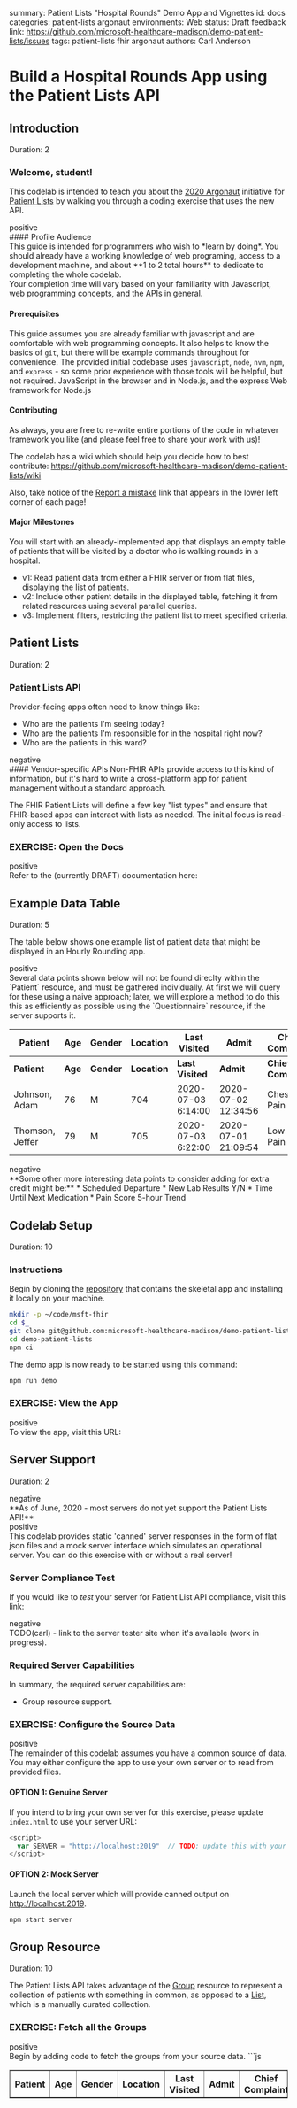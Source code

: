summary: Patient Lists "Hospital Rounds" Demo App and Vignettes
id: docs
categories: patient-lists argonaut
environments: Web
status: Draft
feedback link: https://github.com/microsoft-healthcare-madison/demo-patient-lists/issues
tags: patient-lists fhir argonaut
authors: Carl Anderson

<!--- DEV NOTE
# To PRINT a codelab, refer to Marc Cohen's post here:
# https://groups.google.com/d/msg/codelab-authors/pnnY50o82Qw/V0PILK9iBQAJ

# Instructions:
npm install easy-pdf-merge puppeteer
wget https://raw.githubusercontent.com/googlecodelabs/tools/clprint/clprint.js
node clprint.js http://localhost:9090 0 4
--->

# Build a Hospital Rounds App using the Patient Lists API


## Introduction
Duration: 2

### Welcome, student!

This codelab is intended to teach you about the [2020 Argonaut](http://2020.argo.run) initiative for [Patient Lists](https://github.com/argonautproject/patient-lists) by walking you through a coding exercise that uses the new API.

<dt>positive</dt>
<div>
#### Profile Audience
<br>This guide is intended for programmers who wish to *learn by doing*.  You should already have a working knowledge of web programing, access to a development machine, and about **1 to 2 total hours** to dedicate to completing the whole codelab.
<br>Your completion time will vary based on your familiarity with Javascript, web programming concepts, and the APIs in general.
</div>

#### Prerequisites

This guide assumes you are already familiar with javascript and are comfortable with web programming concepts.  It also helps to know the basics of `git`, but there will be example commands throughout for convenience.  The provided initial codebase uses `javascript`, `node`, `nvm`, `npm`, and `express` - so some prior experience with those tools will be helpful, but not required.  JavaScript in the browser and in Node.js, and the express Web framework for Node.js

#### Contributing

As always, you are free to re-write entire portions of the code in whatever framework you like (and please feel free to share your work with us)!

The codelab has a wiki which should help you decide how to best contribute:
<https://github.com/microsoft-healthcare-madison/demo-patient-lists/wiki>

Also, take notice of the [Report a mistake](https://github.com/microsoft-healthcare-madison/demo-patient-lists/issues) link that appears in the lower left corner of each page!

#### Major Milestones

You will start with an already-implemented app that displays an empty table of patients that will be visited by a doctor who is walking rounds in a hospital.

- v1: Read patient data from either a FHIR server or from flat files, displaying the list of patients.
- v2: Include other patient details in the displayed table, fetching it from related resources using several parallel queries.
- v3: Implement filters, restricting the patient list to meet specified criteria.


## Patient Lists
Duration: 2

### Patient Lists API

Provider-facing apps often need to know things like:
* Who are the patients I'm seeing today?
* Who are the patients I'm responsible for in the hospital right now?
* Who are the patients in this ward?

<dt>negative</dt>
<div>
#### Vendor-specific APIs
Non-FHIR APIs provide access to this kind of information, but it's hard to write a cross-platform app for patient management without a standard approach.
</div>

The FHIR Patient Lists will define a few key "list types" and ensure that FHIR-based apps can interact with lists as needed.  The initial focus is read-only access to lists.

### EXERCISE: Open the Docs
<dt>positive</dt>
<div>Refer to the (currently DRAFT) documentation here: <https://github.com/argonautproject/patient-lists></div>


## Example Data Table
Duration: 5

The table below shows one example list of patient data that might be displayed in an Hourly Rounding app.
<dt>positive</dt>
<div>Several data points shown below will not be found direclty within the `Patient` resource, and must be gathered individually.  At first we will query for these using a naive approach; later, we will explore a method to do this this as efficiently as possible using the `Questionnaire` resource, if the server supports it.</div>


| Patient          | Age     | Gender     | Location     | Last Visited       | Admit               | Chief Complaint     | PCP             | Attending     |
|------------------|---------|------------|--------------|--------------------|---------------------|---------------------|-----------------|---------------|
| **Patient**      | **Age** | **Gender** | **Location** | **Last Visited**   | **Admit**           | **Chief Complaint** | **PCP**         | **Attending** |
| Johnson, Adam    | 76      | M          | 704          | 2020-07-03 6:14:00 | 2020-07-02 12:34:56 | Chest Pain          | Waterhouse, Ben | James, Craig  |
| Thomson, Jeffer  | 79      | M          | 705          | 2020-07-03 6:22:00 | 2020-07-01 21:09:54 | Low Back Pain       | Rush, Benjamin  | James, Craig  |

<dt>negative</dt>
<div>**Some other more interesting data points to consider adding for extra credit might be:**
  * Scheduled Departure
  * New Lab Results Y/N
  * Time Until Next Medication
  * Pain Score 5-hour Trend
</div>


## Codelab Setup
Duration: 10

### Instructions
Begin by cloning the [repository](https://github.com/microsoft-healthcare-madison/demo-patient-lists) that contains the skeletal app and installing it locally on your machine.

```bash
mkdir -p ~/code/msft-fhir
cd $_
git clone git@github.com:microsoft-healthcare-madison/demo-patient-lists.git
cd demo-patient-lists
npm ci
```

The demo app is now ready to be started using this command:

```sh
npm run demo
```

### EXERCISE: View the App
<dt>positive</dt>
<div>To view the app, visit this URL: <http://localhost:2020></div>


## Server Support
Duration: 2

<dt>negative</dt>
<div>**As of June, 2020 - most servers do not yet support the Patient Lists API!**</div>

<dt>positive</dt>
<div>This codelab provides static 'canned' server responses in the form of flat json files and a mock server interface which simulates an operational server.  You can do this exercise with or without a real server!</div>

### Server Compliance Test
If you would like to *test* your server for Patient List API compliance, visit this link:
<dt>negative</dt>
<div>TODO(carl) - link to the server tester site when it's available (work in progress).</div>

### Required Server Capabilities
In summary, the required server capabilities are:

* Group resource support.

### EXERCISE: Configure the Source Data
<dt>positive</dt>
<div>The remainder of this codelab assumes you have a common source of data.  You may either configure the app to use your own server or to read from provided files.

#### OPTION 1: Genuine Server
If you intend to bring your own server for this exercise, please update `index.html` to use your server URL:
```js
<script>
  var SERVER = "http://localhost:2019"  // TODO: update this with your own URL
</script>
```

#### OPTION 2: Mock Server
Launch the local server which will provide canned output on <http://localhost:2019>.
```bash
npm start server
```
</div>


## Group Resource
Duration: 10

The Patient Lists API takes advantage of the [Group](https://www.hl7.org/fhir/group.html) resource to represent a collection of patients with something in common, as opposed to a [List](https://www.hl7.org/fhir/list.html), which is a manually curated collection.

### EXERCISE: Fetch all the Groups
<dt>positive</dt>
<div>Begin by adding code to fetch the groups from your source data.
```js
    <table id="patients" border=1>
        <tr>
            <th>Patient</th>
            <th>Age</th>
            <th>Gender</th>
            <th>Location</th>
            <th>Last Visited</th>
            <th>Admit</th>
            <th>Chief Complaint</th>
            <th>PCP</th>
            <th>Attending</th>
        </tr>
    </table>
    <script>
        fetch(SERVER + '/Group')
            .then(function (response) {
                return response.json();
            })
            .then(function (bundle) {
                unbundle(bundle);
            })
            .catch(function (err) {
                console.log('error: ' + err);
            });

        function unbundle(bundle) {
            var patients = document.getElementById("patients");
            for (var i = 0; i < bundle.entry.length; i++) {
                var tr = document.createElement("tr");
                var td = document.createElement("td");
                tr.appendChild(td);
                td.innerHTML = "Lastname, Firstname";
                // TODO: add the other elements.
                patients.appendChild(tr);
            }
            // TODO: also handle paging of results in the bundle.
        }
    </script>
```
</div>


## META TODO
Duration: 0

<dt>positive</dt>
<div>
```
  0/ - This section details the plan for this codelab and is subject to change!
 <Y
 / \
 ```
 </div>

### Administrative
  * Move this repo over to the microsoft-healthcare-madison team page (and update all links).
  * Convert this section into github issues for work tracking and assignment (if anyone else is interested in helping)

### Supporting materials
  * I need to write a dumb local 'fhir' server which will serve up canned / static files on port 2019.

### Remaining sections / exercises
  * Populate Location
  * Populate Admit date
  * Populate Last Visited timestamp.
  * Populate PCP and Attending providers.
  * Populate Chief Complaint.
  * App Filters

### Bonus
Finally, once the mechanics are better understood, the option of having a Questionnaire and response suggested in the Group extensions should be explored in the codelab.
